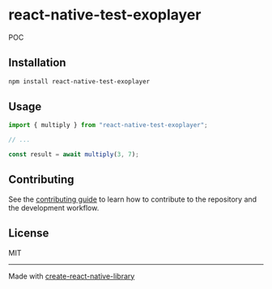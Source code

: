 # react-native-test-exoplayer
POC
## Installation

```sh
npm install react-native-test-exoplayer
```

## Usage

```js
import { multiply } from "react-native-test-exoplayer";

// ...

const result = await multiply(3, 7);
```

## Contributing

See the [contributing guide](CONTRIBUTING.md) to learn how to contribute to the repository and the development workflow.

## License

MIT

---

Made with [create-react-native-library](https://github.com/callstack/react-native-builder-bob)
